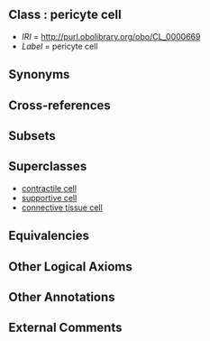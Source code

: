 
## Class : pericyte cell

 * *IRI* = http://purl.obolibrary.org/obo/CL_0000669
 * *Label* = pericyte cell

## Synonyms


## Cross-references


## Subsets


## Superclasses

 * [contractile cell](../../CL/83/CL_0000183.md)
 * [supportive cell](../../CL/30/CL_0000630.md)
 * [connective tissue cell](../../CL/20/CL_0002320.md)

## Equivalencies


## Other Logical Axioms


## Other Annotations


## External Comments

